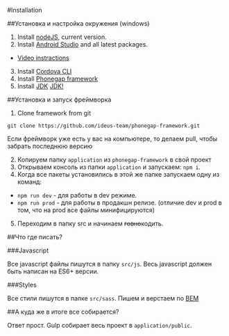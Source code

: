 #Installation

##Установка и настройка окружения (windows)

1. Install [nodeJS](https://nodejs.org/en/), current version.
2. Install [Android Studio](https://developer.android.com/studio/index.html) and all latest packages.
  - [Video instractions](https://www.youtube.com/watch?v=xWa8Rf9cBps)
3. Install [Cordova CLI](https://cordova.apache.org/#getstarted)
4. Install [Phonegap framework](http://phonegap.com/getstarted)
4. Install [JDK](http://www.oracle.com/technetwork/java/javase/downloads/index-jsp-138363.html)
[JDK!](http://joxi.ru/JMAj0dKcy0vPme.jpg)

##Установка и запуск фреймворка

1. Clone framework from git

```cli
git clone https://github.com/ideus-team/phonegap-framework.git
```
Если фреймворк уже есть у вас на компьютере, то делаем pull, чтобы забрать последнюю версию

2. Копируем папку `application` из `phonegap-framework` в свой проект
3. Открываем консоль из папки `application` и запускаем: `npm i`.
4. Когда все пакеты установились в этой же папке запускаем одну из команд:
  - `npm run dev` - для работы в dev режиме.
  - `npm run prod` - для работы в продакшн релизе. (отличие dev и prod в том, что на prod все файлы минифицируются)
5. Переходим в папку src и начинаем ~~говно~~кодить.

##Что где писать?

###Javascript

Все javascript файлы пишутся в папку `src/js`. Весь javascript должен быть написан на ES6+ версии.

###Styles

Все стили пишутся в папке `src/sass`. Пишем и верстаем по [BEM](https://github.com/ideus-team/guidelines/blob/master/frontend/bem.md)

##А куда же в итоге все собирается?

Ответ прост. Gulp собирает весь проект в `application/public`.